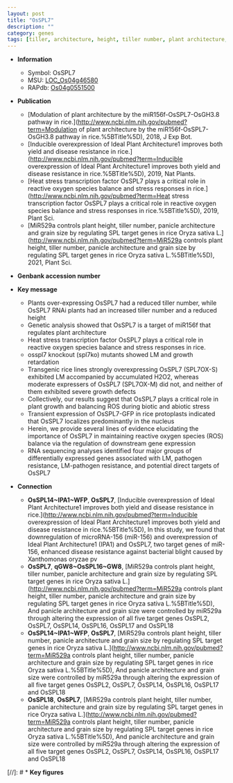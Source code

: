 ```yaml
---
layout: post
title: "OsSPL7"
description: ""
category: genes
tags: [tiller, architecture, height, tiller number, plant architecture, transcription factor, growth, abiotic stress, stress, nucleus, biotic stress, plant growth, reactive oxygen species, pathogen, stress response, pathogen resistance, Heat Stress]
---
```


* **Information**  
    + Symbol: OsSPL7  
    + MSU: [LOC_Os04g46580](http://rice.uga.edu/cgi-bin/ORF_infopage.cgi?orf=LOC_Os04g46580)  
    + RAPdb: [Os04g0551500](http://rapdb.dna.affrc.go.jp/viewer/gbrowse_details/irgsp1?name=Os04g0551500)  

* **Publication**  
    + [Modulation of plant architecture by the miR156f-OsSPL7-OsGH3.8 pathway in rice.](http://www.ncbi.nlm.nih.gov/pubmed?term=Modulation of plant architecture by the miR156f-OsSPL7-OsGH3.8 pathway in rice.%5BTitle%5D), 2018, J Exp Bot.
    + [Inducible overexpression of Ideal Plant Architecture1 improves both yield and disease resistance in rice.](http://www.ncbi.nlm.nih.gov/pubmed?term=Inducible overexpression of Ideal Plant Architecture1 improves both yield and disease resistance in rice.%5BTitle%5D), 2019, Nat Plants.
    + [Heat stress transcription factor OsSPL7 plays a critical role in reactive oxygen species balance and stress responses in rice.](http://www.ncbi.nlm.nih.gov/pubmed?term=Heat stress transcription factor OsSPL7 plays a critical role in reactive oxygen species balance and stress responses in rice.%5BTitle%5D), 2019, Plant Sci.
    + [MiR529a controls plant height, tiller number, panicle architecture and grain size by regulating SPL target genes in rice Oryza sativa L.](http://www.ncbi.nlm.nih.gov/pubmed?term=MiR529a controls plant height, tiller number, panicle architecture and grain size by regulating SPL target genes in rice Oryza sativa L.%5BTitle%5D), 2021, Plant Sci.

* **Genbank accession number**  

* **Key message**  
    + Plants over-expressing OsSPL7 had a reduced tiller number, while OsSPL7 RNAi plants had an increased tiller number and a reduced height
    + Genetic analysis showed that OsSPL7 is a target of miR156f that regulates plant architecture
    + Heat stress transcription factor OsSPL7 plays a critical role in reactive oxygen species balance and stress responses in rice.
    + osspl7 knockout (spl7ko) mutants showed LM and growth retardation
    + Transgenic rice lines strongly overexpressing OsSPL7 (SPL7OX-S) exhibited LM accompanied by accumulated H2O2, whereas moderate expressers of OsSPL7 (SPL7OX-M) did not, and neither of them exhibited severe growth defects
    + Collectively, our results suggest that OsSPL7 plays a critical role in plant growth and balancing ROS during biotic and abiotic stress
    + Transient expression of OsSPL7-GFP in rice protoplasts indicated that OsSPL7 localizes predominantly in the nucleus
    + Herein, we provide several lines of evidence elucidating the importance of OsSPL7 in maintaining reactive oxygen species (ROS) balance via the regulation of downstream gene expression
    + RNA sequencing analyses identified four major groups of differentially expressed genes associated with LM, pathogen resistance, LM-pathogen resistance, and potential direct targets of OsSPL7

* **Connection**  
    + __OsSPL14~IPA1~WFP__, __OsSPL7__, [Inducible overexpression of Ideal Plant Architecture1 improves both yield and disease resistance in rice.](http://www.ncbi.nlm.nih.gov/pubmed?term=Inducible overexpression of Ideal Plant Architecture1 improves both yield and disease resistance in rice.%5BTitle%5D),  In this study, we found that downregulation of microRNA-156 (miR-156) and overexpression of Ideal Plant Architecture1 (IPA1) and OsSPL7, two target genes of miR-156, enhanced disease resistance against bacterial blight caused by Xanthomonas oryzae pv
    + __OsSPL7__, __qGW8~OsSPL16~GW8__, [MiR529a controls plant height, tiller number, panicle architecture and grain size by regulating SPL target genes in rice Oryza sativa L.](http://www.ncbi.nlm.nih.gov/pubmed?term=MiR529a controls plant height, tiller number, panicle architecture and grain size by regulating SPL target genes in rice Oryza sativa L.%5BTitle%5D),  And panicle architecture and grain size were controlled by miR529a through altering the expression of all five target genes OsSPL2, OsSPL7, OsSPL14, OsSPL16, OsSPL17 and OsSPL18
    + __OsSPL14~IPA1~WFP__, __OsSPL7__, [MiR529a controls plant height, tiller number, panicle architecture and grain size by regulating SPL target genes in rice Oryza sativa L.](http://www.ncbi.nlm.nih.gov/pubmed?term=MiR529a controls plant height, tiller number, panicle architecture and grain size by regulating SPL target genes in rice Oryza sativa L.%5BTitle%5D),  And panicle architecture and grain size were controlled by miR529a through altering the expression of all five target genes OsSPL2, OsSPL7, OsSPL14, OsSPL16, OsSPL17 and OsSPL18
    + __OsSPL18__, __OsSPL7__, [MiR529a controls plant height, tiller number, panicle architecture and grain size by regulating SPL target genes in rice Oryza sativa L.](http://www.ncbi.nlm.nih.gov/pubmed?term=MiR529a controls plant height, tiller number, panicle architecture and grain size by regulating SPL target genes in rice Oryza sativa L.%5BTitle%5D),  And panicle architecture and grain size were controlled by miR529a through altering the expression of all five target genes OsSPL2, OsSPL7, OsSPL14, OsSPL16, OsSPL17 and OsSPL18

[//]: # * **Key figures**  



